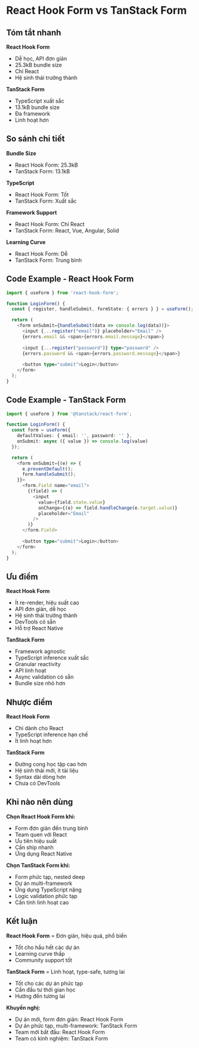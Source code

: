 # React Hook Form vs TanStack Form

## Tóm tắt nhanh

**React Hook Form**
- Dễ học, API đơn giản
- 25.3kB bundle size
- Chỉ React
- Hệ sinh thái trưởng thành

**TanStack Form**  
- TypeScript xuất sắc
- 13.1kB bundle size
- Đa framework
- Linh hoạt hơn

## So sánh chi tiết

**Bundle Size**
- React Hook Form: 25.3kB
- TanStack Form: 13.1kB

**TypeScript**
- React Hook Form: Tốt
- TanStack Form: Xuất sắc

**Framework Support**
- React Hook Form: Chỉ React
- TanStack Form: React, Vue, Angular, Solid

**Learning Curve**
- React Hook Form: Dễ
- TanStack Form: Trung bình

## Code Example - React Hook Form

```typescript
import { useForm } from 'react-hook-form';

function LoginForm() {
  const { register, handleSubmit, formState: { errors } } = useForm();

  return (
    <form onSubmit={handleSubmit(data => console.log(data))}>
      <input {...register("email")} placeholder="Email" />
      {errors.email && <span>{errors.email.message}</span>}
      
      <input {...register("password")} type="password" />
      {errors.password && <span>{errors.password.message}</span>}
      
      <button type="submit">Login</button>
    </form>
  );
}
```

## Code Example - TanStack Form

```typescript
import { useForm } from '@tanstack/react-form';

function LoginForm() {
  const form = useForm({
    defaultValues: { email: '', password: '' },
    onSubmit: async ({ value }) => console.log(value)
  });

  return (
    <form onSubmit={(e) => {
      e.preventDefault();
      form.handleSubmit();
    }}>
      <form.Field name="email">
        {(field) => (
          <input
            value={field.state.value}
            onChange={(e) => field.handleChange(e.target.value)}
            placeholder="Email"
          />
        )}
      </form.Field>
      
      <button type="submit">Login</button>
    </form>
  );
}
```

## Ưu điểm

**React Hook Form**
- Ít re-render, hiệu suất cao
- API đơn giản, dễ học
- Hệ sinh thái trưởng thành
- DevTools có sẵn
- Hỗ trợ React Native

**TanStack Form**
- Framework agnostic
- TypeScript inference xuất sắc
- Granular reactivity
- API linh hoạt
- Async validation có sẵn
- Bundle size nhỏ hơn

## Nhược điểm

**React Hook Form**
- Chỉ dành cho React
- TypeScript inference hạn chế
- Ít linh hoạt hơn

**TanStack Form**
- Đường cong học tập cao hơn
- Hệ sinh thái mới, ít tài liệu
- Syntax dài dòng hơn
- Chưa có DevTools

## Khi nào nên dùng

**Chọn React Hook Form khi:**
- Form đơn giản đến trung bình
- Team quen với React
- Ưu tiên hiệu suất
- Cần ship nhanh
- Ứng dụng React Native

**Chọn TanStack Form khi:**
- Form phức tạp, nested deep
- Dự án multi-framework
- Ứng dụng TypeScript nặng
- Logic validation phức tạp
- Cần tính linh hoạt cao

## Kết luận

**React Hook Form** = Đơn giản, hiệu quả, phổ biến
- Tốt cho hầu hết các dự án
- Learning curve thấp
- Community support tốt

**TanStack Form** = Linh hoạt, type-safe, tương lai
- Tốt cho các dự án phức tạp
- Cần đầu tư thời gian học
- Hướng đến tương lai

**Khuyến nghị:**
- Dự án mới, form đơn giản: React Hook Form
- Dự án phức tạp, multi-framework: TanStack Form
- Team mới bắt đầu: React Hook Form
- Team có kinh nghiệm: TanStack Form

